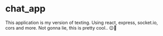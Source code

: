# chat_app


This application is my version of texting. Using react, express, socket.io, cors and more. Not gonna lie, this is pretty cool.. 😉🤪

